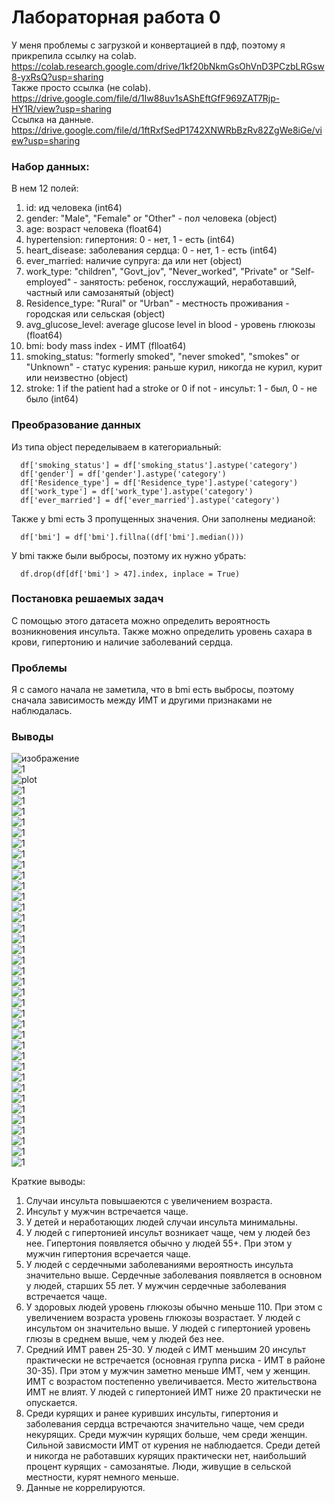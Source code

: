 # Лабораторная работа 0
У меня проблемы с загрузкой и конвертацией в пдф, поэтому я прикрепила ссылку на colab.  
https://colab.research.google.com/drive/1kf20bNkmGsOhVnD3PCzbLRGsw8-yxRsQ?usp=sharing  
Также просто ссылка (не colab).  
https://drive.google.com/file/d/1Iw88uv1sAShEftGfF969ZAT7Rjp-HY1R/view?usp=sharing  
Cсылка на данные.  
https://drive.google.com/file/d/1ftRxfSedP1742XNWRbBzRv82ZgWe8iGe/view?usp=sharing  
### Набор данных:  
 В нем 12 полей:  
1) id: ид человека (int64)  
2) gender: "Male", "Female" or "Other" - пол человека (object)  
3) age: возраст человека (float64)  
4) hypertension: гипертония: 0 - нет, 1 - есть (int64)
5) heart_disease: заболевания сердца: 0 - нет, 1 - есть (int64)  
6) ever_married: наличие супруга: да или нет (object)  
7) work_type: "children", "Govt_jov", "Never_worked", "Private" or "Self-employed" - занятость: ребенок, госслужащий, неработавший, частный или самозанятый (object)  
8) Residence_type: "Rural" or "Urban" - местность проживания - городская или сельская (object)  
9) avg_glucose_level: average glucose level in blood - уровень глюкозы (float64)  
10) bmi: body mass index - ИМТ (flloat64)  
11) smoking_status: "formerly smoked", "never smoked", "smokes" or "Unknown" - статус курения: раньше курил, никогда не курил, курит или неизвестно (object)  
12) stroke: 1 if the patient had a stroke or 0 if not - инсульт: 1 - был, 0 - не было (int64)  

### Преобразование данных
Из типа object  переделываем в категориальный:  
```
  df['smoking_status'] = df['smoking_status'].astype('category')  
  df['gender'] = df['gender'].astype('category')  
  df['Residence_type'] = df['Residence_type'].astype('category')  
  df['work_type'] = df['work_type'].astype('category')  
  df['ever_married'] = df['ever_married'].astype('category')  
```  
Также у bmi есть 3 пропущенных значения. Они заполнены медианой:  
```  
  df['bmi'] = df['bmi'].fillna((df['bmi'].median()))  
```  
У bmi также были выбросы, поэтому их нужно убрать:  
```
  df.drop(df[df['bmi'] > 47].index, inplace = True)
```  
### Постановка решаемых задач
С помощью этого датасета можно определить вероятность возникновения инсульта. Также можно определить уровень сахара в крови, гипертонию и наличие заболеваний сердца. 

### Проблемы
Я с самого начала не заметила, что в bmi есть выбросы, поэтому сначала зависимость между ИМТ и другими признаками не наблюдалась.  

### Выводы
![изображение](https://user-images.githubusercontent.com/71285888/165530988-d34dca84-48a0-43a4-acca-94d1dd0fad3a.png)  
![1](https://user-images.githubusercontent.com/71285888/%D0%92%D1%8B%D0%B4%D0%B5%D0%BB%D0%B5%D0%BD%D0%B8%D0%B5_001.png)  
![plot](https://github.com/ivanova3600/LR0/blob/main/plot/%D0%92%D1%8B%D0%B4%D0%B5%D0%BB%D0%B5%D0%BD%D0%B8%D0%B5_002.png)  
![1](https://github.com/ivanova3600/LR0/blob/main/plot/%D0%92%D1%8B%D0%B4%D0%B5%D0%BB%D0%B5%D0%BD%D0%B8%D0%B5_003.png)  
![1](https://github.com/ivanova3600/LR0/blob/main/plot/%D0%92%D1%8B%D0%B4%D0%B5%D0%BB%D0%B5%D0%BD%D0%B8%D0%B5_004.png)  
![1](https://github.com/ivanova3600/LR0/blob/main/plot/%D0%92%D1%8B%D0%B4%D0%B5%D0%BB%D0%B5%D0%BD%D0%B8%D0%B5_005.png)   
![1](https://github.com/ivanova3600/LR0/blob/main/plot/%D0%92%D1%8B%D0%B4%D0%B5%D0%BB%D0%B5%D0%BD%D0%B8%D0%B5_006.png)    
![1](https://github.com/ivanova3600/LR0/blob/main/plot/%D0%92%D1%8B%D0%B4%D0%B5%D0%BB%D0%B5%D0%BD%D0%B8%D0%B5_007.png)  
![1](https://github.com/ivanova3600/LR0/blob/main/plot/%D0%92%D1%8B%D0%B4%D0%B5%D0%BB%D0%B5%D0%BD%D0%B8%D0%B5_008.png)  
![1](https://github.com/ivanova3600/LR0/blob/main/plot/%D0%92%D1%8B%D0%B4%D0%B5%D0%BB%D0%B5%D0%BD%D0%B8%D0%B5_009.png)  
![1](https://github.com/ivanova3600/LR0/blob/main/plot/%D0%92%D1%8B%D0%B4%D0%B5%D0%BB%D0%B5%D0%BD%D0%B8%D0%B5_010.png)  
![1](https://github.com/ivanova3600/LR0/blob/main/plot/%D0%92%D1%8B%D0%B4%D0%B5%D0%BB%D0%B5%D0%BD%D0%B8%D0%B5_011.png)  
![1](https://github.com/ivanova3600/LR0/blob/main/plot/%D0%92%D1%8B%D0%B4%D0%B5%D0%BB%D0%B5%D0%BD%D0%B8%D0%B5_012.png)  
![1](https://github.com/ivanova3600/LR0/blob/main/plot/%D0%92%D1%8B%D0%B4%D0%B5%D0%BB%D0%B5%D0%BD%D0%B8%D0%B5_013.png)  
![1](https://github.com/ivanova3600/LR0/blob/main/plot/%D0%92%D1%8B%D0%B4%D0%B5%D0%BB%D0%B5%D0%BD%D0%B8%D0%B5_014.png)  
![1](https://github.com/ivanova3600/LR0/blob/main/plot/%D0%92%D1%8B%D0%B4%D0%B5%D0%BB%D0%B5%D0%BD%D0%B8%D0%B5_015.png)  
![1](https://github.com/ivanova3600/LR0/blob/main/plot/%D0%92%D1%8B%D0%B4%D0%B5%D0%BB%D0%B5%D0%BD%D0%B8%D0%B5_016.png)  
![1](https://github.com/ivanova3600/LR0/blob/main/plot/%D0%92%D1%8B%D0%B4%D0%B5%D0%BB%D0%B5%D0%BD%D0%B8%D0%B5_017.png)  
![1](https://github.com/ivanova3600/LR0/blob/main/plot/%D0%92%D1%8B%D0%B4%D0%B5%D0%BB%D0%B5%D0%BD%D0%B8%D0%B5_018.png)  
![1](https://github.com/ivanova3600/LR0/blob/main/plot/%D0%92%D1%8B%D0%B4%D0%B5%D0%BB%D0%B5%D0%BD%D0%B8%D0%B5_019.png)  
![1](https://github.com/ivanova3600/LR0/blob/main/plot/%D0%92%D1%8B%D0%B4%D0%B5%D0%BB%D0%B5%D0%BD%D0%B8%D0%B5_020.png)  
![1](https://github.com/ivanova3600/LR0/blob/main/plot/%D0%92%D1%8B%D0%B4%D0%B5%D0%BB%D0%B5%D0%BD%D0%B8%D0%B5_021.png)  
![1](https://github.com/ivanova3600/LR0/blob/main/plot/%D0%92%D1%8B%D0%B4%D0%B5%D0%BB%D0%B5%D0%BD%D0%B8%D0%B5_022.png)  
![1](https://github.com/ivanova3600/LR0/blob/main/plot/%D0%92%D1%8B%D0%B4%D0%B5%D0%BB%D0%B5%D0%BD%D0%B8%D0%B5_023.png)  
![1](https://github.com/ivanova3600/LR0/blob/main/plot/%D0%92%D1%8B%D0%B4%D0%B5%D0%BB%D0%B5%D0%BD%D0%B8%D0%B5_024.png)  
![1](https://github.com/ivanova3600/LR0/blob/main/plot/%D0%92%D1%8B%D0%B4%D0%B5%D0%BB%D0%B5%D0%BD%D0%B8%D0%B5_025.png)  
![1](https://github.com/ivanova3600/LR0/blob/main/plot/%D0%92%D1%8B%D0%B4%D0%B5%D0%BB%D0%B5%D0%BD%D0%B8%D0%B5_026.png)  
![1](https://github.com/ivanova3600/LR0/blob/main/plot/%D0%92%D1%8B%D0%B4%D0%B5%D0%BB%D0%B5%D0%BD%D0%B8%D0%B5_027.png)  
![1](https://github.com/ivanova3600/LR0/blob/main/plot/%D0%92%D1%8B%D0%B4%D0%B5%D0%BB%D0%B5%D0%BD%D0%B8%D0%B5_028.png)  
![1](https://github.com/ivanova3600/LR0/blob/main/plot/%D0%92%D1%8B%D0%B4%D0%B5%D0%BB%D0%B5%D0%BD%D0%B8%D0%B5_029.png)  
![1](https://github.com/ivanova3600/LR0/blob/main/plot/%D0%92%D1%8B%D0%B4%D0%B5%D0%BB%D0%B5%D0%BD%D0%B8%D0%B5_030.png)  
![1](https://github.com/ivanova3600/LR0/blob/main/plot/%D0%92%D1%8B%D0%B4%D0%B5%D0%BB%D0%B5%D0%BD%D0%B8%D0%B5_031.png)  
![1](https://github.com/ivanova3600/LR0/blob/main/plot/%D0%92%D1%8B%D0%B4%D0%B5%D0%BB%D0%B5%D0%BD%D0%B8%D0%B5_032.png)  
![1](https://github.com/ivanova3600/LR0/blob/main/plot/%D0%92%D1%8B%D0%B4%D0%B5%D0%BB%D0%B5%D0%BD%D0%B8%D0%B5_033.png)  
![1](https://github.com/ivanova3600/LR0/blob/main/plot/%D0%92%D1%8B%D0%B4%D0%B5%D0%BB%D0%B5%D0%BD%D0%B8%D0%B5_034.png)  
![1](https://github.com/ivanova3600/LR0/blob/main/plot/%D0%92%D1%8B%D0%B4%D0%B5%D0%BB%D0%B5%D0%BD%D0%B8%D0%B5_035.png)   
![1](https://github.com/ivanova3600/LR0/blob/main/plot/%D0%92%D1%8B%D0%B4%D0%B5%D0%BB%D0%B5%D0%BD%D0%B8%D0%B5_036.png)  
![1](https://github.com/ivanova3600/LR0/blob/main/plot/%D0%92%D1%8B%D0%B4%D0%B5%D0%BB%D0%B5%D0%BD%D0%B8%D0%B5_037.png)  
![1](https://github.com/ivanova3600/LR0/blob/main/plot/%D0%92%D1%8B%D0%B4%D0%B5%D0%BB%D0%B5%D0%BD%D0%B8%D0%B5_038.png)  
  
Краткие выводы:    
1) Случаи инсульта повышаеются с увеличением возраста.   
2) Инсульт у мужчин встречается чаще.  
3) У детей и неработающих людей случаи инсульта минимальны.  
4) У людей с гипертонией инсульт возникает чаще, чем у людей без нее. Гипертония появляется обычно у людей 55+. При этом у мужчин гипертония всречается чаще. 
5) У людей с сердечными заболеваниями вероятность инсульта значительно выше. Сердечные заболевания появляется в основном у людей, старших 55 лет. У мужчин сердечные заболевания встречается чаще.  
6) У здоровых людей уровень глюкозы обычно меньше 110. При этом с увеличением возраста уровень глюкозы возрастает. У людей с инсультом он значительно выше. У людей с гипертонией уровень глюзы в среднем выше, чем у людей без нее.  
7) Средний ИМТ равен 25-30. У людей с ИМТ меньшим 20 инсульт практически не встречается (основная группа риска - ИМТ в районе 30-35). При этом у мужчин заметно меньше ИМТ, чем у женщин. ИМТ с возрастом постепенно увеличивается. Место жительствона ИМТ не влият. У людей с гипертонией ИМТ ниже 20 практически не опускается.   
8) Среди курящих и ранее куривших инсульты, гипертония и заболевания сердца встречаются значительно чаще, чем среди некурящих. Среди мужчин курящих больше, чем среди женщин. Сильной зависмости ИМТ от курения не наблюдается. Среди детей и никогда не работавших курящих практически нет, наибольший процент курящих - самозанятые. Люди, живущие в сельской местности, курят немного меньше.
9) Данные не коррелируются.
